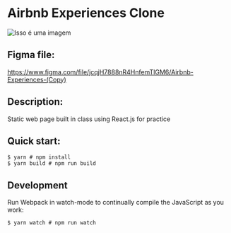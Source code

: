 # Airbnb Experiences Clone

![Isso é uma imagem](![Untitled](https://s3-us-west-2.amazonaws.com/secure.notion-static.com/e8247db4-fc98-48ad-a100-bfafa10e5a2a/Untitled.png))

## Figma file:
https://www.figma.com/file/jcqjH7888nR4HnfemTlGM6/Airbnb-Experiences-(Copy)

## Description:
Static web page built in class using React.js for practice

## Quick start:
```
$ yarn # npm install
$ yarn build # npm run build
```

## Development
Run Webpack in watch-mode to continually compile the JavaScript as you work:
```
$ yarn watch # npm run watch
```
